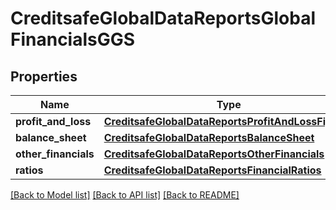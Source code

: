 # CreditsafeGlobalDataReportsGlobalFinancialsGGS

## Properties
Name | Type | Description | Notes
------------ | ------------- | ------------- | -------------
**profit_and_loss** | [**CreditsafeGlobalDataReportsProfitAndLossFigures**](CreditsafeGlobalDataReportsProfitAndLossFigures.md) |  | [optional] 
**balance_sheet** | [**CreditsafeGlobalDataReportsBalanceSheet**](CreditsafeGlobalDataReportsBalanceSheet.md) |  | [optional] 
**other_financials** | [**CreditsafeGlobalDataReportsOtherFinancials**](CreditsafeGlobalDataReportsOtherFinancials.md) |  | [optional] 
**ratios** | [**CreditsafeGlobalDataReportsFinancialRatios**](CreditsafeGlobalDataReportsFinancialRatios.md) |  | [optional] 

[[Back to Model list]](../README.md#documentation-for-models) [[Back to API list]](../README.md#documentation-for-api-endpoints) [[Back to README]](../README.md)

